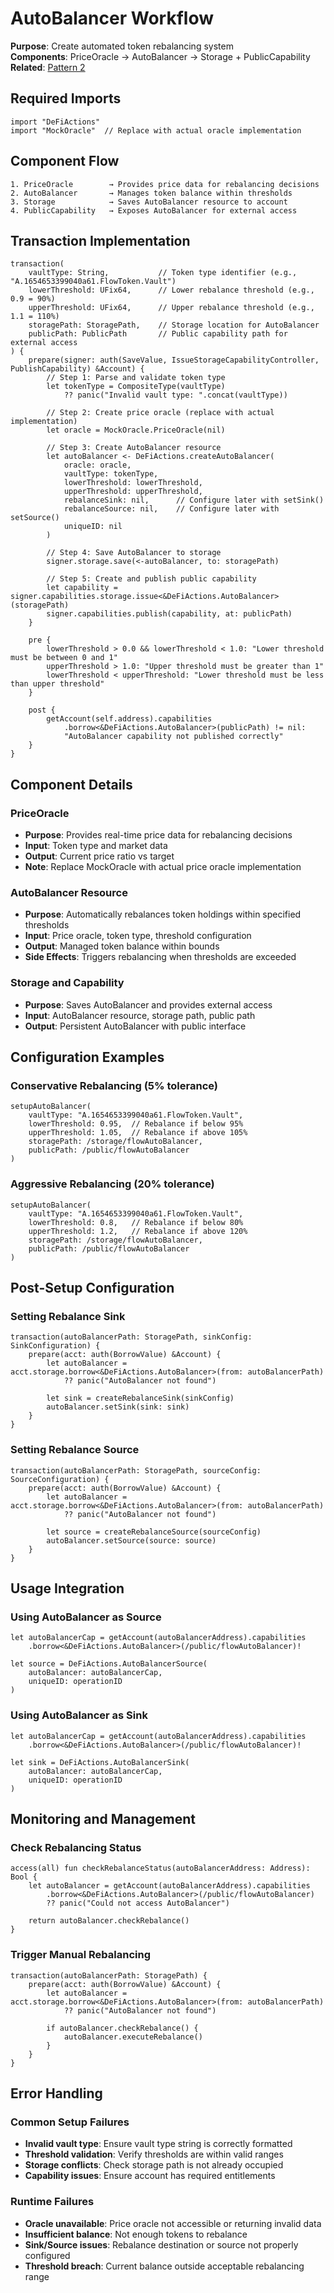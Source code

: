 # AutoBalancer Workflow

**Purpose**: Create automated token rebalancing system  
**Components**: PriceOracle → AutoBalancer → Storage + PublicCapability  
**Related**: [Pattern 2](../patterns.md#pattern-2-autobalancer-setup)

## Required Imports
```cadence
import "DeFiActions"
import "MockOracle"  // Replace with actual oracle implementation
```

## Component Flow
```
1. PriceOracle        → Provides price data for rebalancing decisions
2. AutoBalancer       → Manages token balance within thresholds
3. Storage            → Saves AutoBalancer resource to account
4. PublicCapability   → Exposes AutoBalancer for external access
```

## Transaction Implementation
```cadence
transaction(
    vaultType: String,           // Token type identifier (e.g., "A.1654653399040a61.FlowToken.Vault")
    lowerThreshold: UFix64,      // Lower rebalance threshold (e.g., 0.9 = 90%)
    upperThreshold: UFix64,      // Upper rebalance threshold (e.g., 1.1 = 110%)
    storagePath: StoragePath,    // Storage location for AutoBalancer
    publicPath: PublicPath       // Public capability path for external access
) {
    prepare(signer: auth(SaveValue, IssueStorageCapabilityController, PublishCapability) &Account) {
        // Step 1: Parse and validate token type
        let tokenType = CompositeType(vaultType) 
            ?? panic("Invalid vault type: ".concat(vaultType))
        
        // Step 2: Create price oracle (replace with actual implementation)
        let oracle = MockOracle.PriceOracle(nil)
        
        // Step 3: Create AutoBalancer resource
        let autoBalancer <- DeFiActions.createAutoBalancer(
            oracle: oracle,
            vaultType: tokenType,
            lowerThreshold: lowerThreshold,
            upperThreshold: upperThreshold,
            rebalanceSink: nil,      // Configure later with setSink()
            rebalanceSource: nil,    // Configure later with setSource()
            uniqueID: nil
        )
        
        // Step 4: Save AutoBalancer to storage
        signer.storage.save(<-autoBalancer, to: storagePath)
        
        // Step 5: Create and publish public capability
        let capability = signer.capabilities.storage.issue<&DeFiActions.AutoBalancer>(storagePath)
        signer.capabilities.publish(capability, at: publicPath)
    }
    
    pre {
        lowerThreshold > 0.0 && lowerThreshold < 1.0: "Lower threshold must be between 0 and 1"
        upperThreshold > 1.0: "Upper threshold must be greater than 1"
        lowerThreshold < upperThreshold: "Lower threshold must be less than upper threshold"
    }
    
    post {
        getAccount(self.address).capabilities
            .borrow<&DeFiActions.AutoBalancer>(publicPath) != nil:
            "AutoBalancer capability not published correctly"
    }
}
```

## Component Details

### PriceOracle
- **Purpose**: Provides real-time price data for rebalancing decisions
- **Input**: Token type and market data
- **Output**: Current price ratio vs target
- **Note**: Replace MockOracle with actual price oracle implementation

### AutoBalancer Resource
- **Purpose**: Automatically rebalances token holdings within specified thresholds
- **Input**: Price oracle, token type, threshold configuration
- **Output**: Managed token balance within bounds
- **Side Effects**: Triggers rebalancing when thresholds are exceeded

### Storage and Capability
- **Purpose**: Saves AutoBalancer and provides external access
- **Input**: AutoBalancer resource, storage path, public path
- **Output**: Persistent AutoBalancer with public interface

## Configuration Examples

### Conservative Rebalancing (5% tolerance)
```cadence
setupAutoBalancer(
    vaultType: "A.1654653399040a61.FlowToken.Vault",
    lowerThreshold: 0.95,  // Rebalance if below 95%
    upperThreshold: 1.05,  // Rebalance if above 105%
    storagePath: /storage/flowAutoBalancer,
    publicPath: /public/flowAutoBalancer
)
```

### Aggressive Rebalancing (20% tolerance)
```cadence
setupAutoBalancer(
    vaultType: "A.1654653399040a61.FlowToken.Vault",
    lowerThreshold: 0.8,   // Rebalance if below 80%
    upperThreshold: 1.2,   // Rebalance if above 120%
    storagePath: /storage/flowAutoBalancer,
    publicPath: /public/flowAutoBalancer
)
```

## Post-Setup Configuration

### Setting Rebalance Sink
```cadence
transaction(autoBalancerPath: StoragePath, sinkConfig: SinkConfiguration) {
    prepare(acct: auth(BorrowValue) &Account) {
        let autoBalancer = acct.storage.borrow<&DeFiActions.AutoBalancer>(from: autoBalancerPath)
            ?? panic("AutoBalancer not found")
        
        let sink = createRebalanceSink(sinkConfig)
        autoBalancer.setSink(sink: sink)
    }
}
```

### Setting Rebalance Source
```cadence
transaction(autoBalancerPath: StoragePath, sourceConfig: SourceConfiguration) {
    prepare(acct: auth(BorrowValue) &Account) {
        let autoBalancer = acct.storage.borrow<&DeFiActions.AutoBalancer>(from: autoBalancerPath)
            ?? panic("AutoBalancer not found")
        
        let source = createRebalanceSource(sourceConfig)
        autoBalancer.setSource(source: source)
    }
}
```

## Usage Integration

### Using AutoBalancer as Source
```cadence
let autoBalancerCap = getAccount(autoBalancerAddress).capabilities
    .borrow<&DeFiActions.AutoBalancer>(/public/flowAutoBalancer)!

let source = DeFiActions.AutoBalancerSource(
    autoBalancer: autoBalancerCap,
    uniqueID: operationID
)
```

### Using AutoBalancer as Sink
```cadence
let autoBalancerCap = getAccount(autoBalancerAddress).capabilities
    .borrow<&DeFiActions.AutoBalancer>(/public/flowAutoBalancer)!

let sink = DeFiActions.AutoBalancerSink(
    autoBalancer: autoBalancerCap,
    uniqueID: operationID
)
```

## Monitoring and Management

### Check Rebalancing Status
```cadence
access(all) fun checkRebalanceStatus(autoBalancerAddress: Address): Bool {
    let autoBalancer = getAccount(autoBalancerAddress).capabilities
        .borrow<&DeFiActions.AutoBalancer>(/public/flowAutoBalancer)
        ?? panic("Could not access AutoBalancer")
    
    return autoBalancer.checkRebalance()
}
```

### Trigger Manual Rebalancing
```cadence
transaction(autoBalancerPath: StoragePath) {
    prepare(acct: auth(BorrowValue) &Account) {
        let autoBalancer = acct.storage.borrow<&DeFiActions.AutoBalancer>(from: autoBalancerPath)
            ?? panic("AutoBalancer not found")
        
        if autoBalancer.checkRebalance() {
            autoBalancer.executeRebalance()
        }
    }
}
```

## Error Handling

### Common Setup Failures
- **Invalid vault type**: Ensure vault type string is correctly formatted
- **Threshold validation**: Verify thresholds are within valid ranges
- **Storage conflicts**: Check storage path is not already occupied
- **Capability issues**: Ensure account has required entitlements

### Runtime Failures
- **Oracle unavailable**: Price oracle not accessible or returning invalid data
- **Insufficient balance**: Not enough tokens to rebalance
- **Sink/Source issues**: Rebalance destination or source not properly configured
- **Threshold breach**: Current balance outside acceptable rebalancing range
